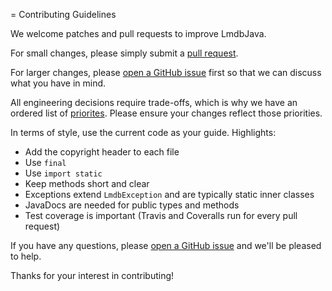 = Contributing Guidelines

We welcome patches and pull requests to improve LmdbJava.

For small changes, please simply submit a
[pull request](https://github.com/lmdbjava/lmdbjava/pulls).

For larger changes, please
[open a GitHub issue](https://github.com/lmdbjava/lmdbjava/issues) first so that
we can discuss what you have in mind.

All engineering decisions require trade-offs, which is why we have an ordered list of 
[priorites](https://github.com/lmdbjava/lmdbjava/blob/master/src/main/java/org/lmdbjava/package-info.java).
Please ensure your changes reflect those priorities.

In terms of style, use the current code as your guide. Highlights:

* Add the copyright header to each file
* Use `final`
* Use `import static`
* Keep methods short and clear
* Exceptions extend `LmdbException` and are typically static inner classes
* JavaDocs are needed for public types and methods
* Test coverage is important (Travis and Coveralls run for every pull request)

If you have any questions, please
[open a GitHub issue](https://github.com/lmdbjava/lmdbjava/issues) and we'll be
pleased to help.

Thanks for your interest in contributing!
